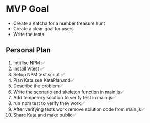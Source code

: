 # MVP Goal

* Create a Katcha for a number treasure hunt
* Create a clear goal for users
* Write the tests 


## Personal Plan 

1. Intitlise NPM ✅
2. Install Vitest ✅
3. Setup NPM test script ✅
4. Plan Kata see KataPlan.md✅
5. Describe the problem✅
6. Write the scenario and skeleton function in main.js✅
7. Add temperory solution to verify test in main.js✅
8. run npm test to verify they work✅
9. After verifying tests work remove solution code from main.js✅
10. Share Kata and make public✅



